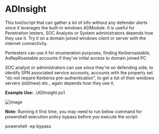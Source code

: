 # ADInsight
This tool/script that can gather a lot of info without any defender alerts since it leverages the built-in windows ADModule. It is useful for Penetration testers, SOC Analysts or System administrators depends how they use it. Try it on a domain joined windows client or server with the internet connectivity.

Pentesters can use it for enumeration purposes, finding Kerberoastable, AsRepRoastable accounts if they've initial access to domain joined PC

SOC analyst or administrators can use since they're on defending side, to identify SPN associated service accounts, accounts with the property set "do not require Kerberos pre-authentication", to get a list of their windows servers (old/new) etc., again depends how they use it.

**Example Use:**
.\ADInsight.ps1

![image](https://github.com/user-attachments/assets/11a75166-c084-4fef-8431-d3ba1898d19a)

**Note:** Running it first time, you may need to run below command for powershell execution policy bypass before you execute the script:

powershell -ep bypass
